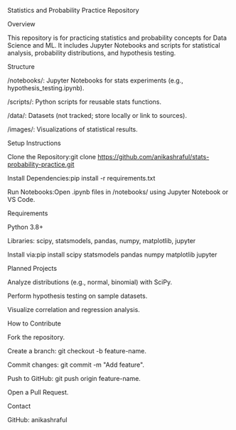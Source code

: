 Statistics and Probability Practice Repository

Overview

This repository is for practicing statistics and probability concepts for Data Science and ML. It includes Jupyter Notebooks and scripts for statistical analysis, probability distributions, and hypothesis testing.

Structure

/notebooks/: Jupyter Notebooks for stats experiments (e.g., hypothesis_testing.ipynb).

/scripts/: Python scripts for reusable stats functions.

/data/: Datasets (not tracked; store locally or link to sources).

/images/: Visualizations of statistical results.

Setup Instructions

Clone the Repository:git clone https://github.com/anikashraful/stats-probability-practice.git


Install Dependencies:pip install -r requirements.txt


Run Notebooks:Open .ipynb files in /notebooks/ using Jupyter Notebook or VS Code.

Requirements

Python 3.8+

Libraries: scipy, statsmodels, pandas, numpy, matplotlib, jupyter

Install via:pip install scipy statsmodels pandas numpy matplotlib jupyter



Planned Projects

Analyze distributions (e.g., normal, binomial) with SciPy.

Perform hypothesis testing on sample datasets.

Visualize correlation and regression analysis.

How to Contribute


Fork the repository.

Create a branch: git checkout -b feature-name.

Commit changes: git commit -m "Add feature".

Push to GitHub: git push origin feature-name.

Open a Pull Request.

Contact

GitHub: anikashraful
